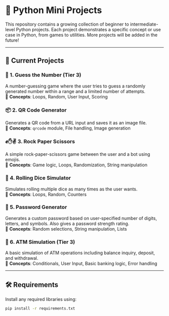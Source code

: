 # 🐍 Python Mini Projects

This repository contains a growing collection of beginner to intermediate-level Python projects. Each project demonstrates a specific concept or use case in Python, from games to utilities. More projects will be added in the future!

---

## 📂 Current Projects

### 🎯 1. Guess the Number (Tier 3)
A number-guessing game where the user tries to guess a randomly generated number within a range and a limited number of attempts.  
🔸 **Concepts**: Loops, Random, User Input, Scoring

### 📦 2. QR Code Generator
Generates a QR code from a URL input and saves it as an image file.  
🔸 **Concepts**: `qrcode` module, File handling, Image generation

### ✊✋✌️ 3. Rock Paper Scissors
A simple rock-paper-scissors game between the user and a bot using emojis.  
🔸 **Concepts**: Game logic, Loops, Randomization, String manipulation

### 🎲 4. Rolling Dice Simulator
Simulates rolling multiple dice as many times as the user wants.  
🔸 **Concepts**: Loops, Random, Counters

### 🔐 5. Password Generator
Generates a custom password based on user-specified number of digits, letters, and symbols. Also gives a password strength rating.  
🔸 **Concepts**: Random selections, String manipulation, Lists

### 🏧 6. ATM Simulation (Tier 3)
A basic simulation of ATM operations including balance inquiry, deposit, and withdrawal.  
🔸 **Concepts**: Conditionals, User Input, Basic banking logic, Error handling


---

## 🛠️ Requirements

Install any required libraries using:

```bash
pip install -r requirements.txt

